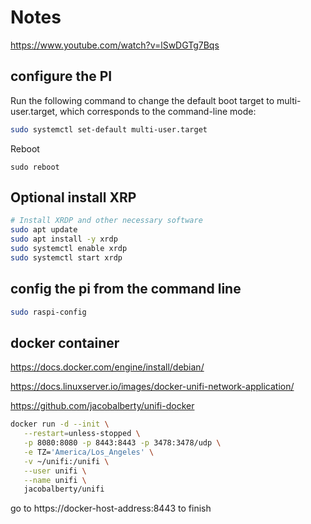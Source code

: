 # Notes
https://www.youtube.com/watch?v=lSwDGTg7Bqs

## configure the PI

Run the following command to change the default boot target to multi-user.target, which corresponds to the command-line mode:
``` sh
sudo systemctl set-default multi-user.target
```
Reboot
```
sudo reboot
```

## Optional install XRP
```sh
# Install XRDP and other necessary software
sudo apt update
sudo apt install -y xrdp
sudo systemctl enable xrdp
sudo systemctl start xrdp
```

## config the pi from the command line
```sh
sudo raspi-config
```

## docker container
https://docs.docker.com/engine/install/debian/

https://docs.linuxserver.io/images/docker-unifi-network-application/

https://github.com/jacobalberty/unifi-docker

```sh
docker run -d --init \
   --restart=unless-stopped \
   -p 8080:8080 -p 8443:8443 -p 3478:3478/udp \
   -e TZ='America/Los_Angeles' \
   -v ~/unifi:/unifi \
   --user unifi \
   --name unifi \
   jacobalberty/unifi
```

go to https://docker-host-address:8443  to finish 